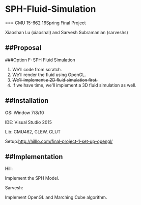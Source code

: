 # SPH-Fluid-Simulation
===
CMU 15-662 16Spring Final Project

Xiaoshan Lu (xiaoshal) and Sarvesh Subramanian (sarveshs)

##Proposal
---
###Option F: SPH Fluid Simulation
1. We'll code from scratch.
2. We'll render the fluid using OpenGL.
3. ~~We'll implement a 2D fluid simulation first.~~
4. If we have time, we'll implement a 3D fluid simulation as well.

##Installation
---
OS:   Window 7/8/10

IDE:  Visual Studio 2015

Lib:  CMU462, GLEW, GLUT

Setup:http://hilllo.com/final-project-1-set-up-opengl/

##Implementation
---
Hill:

Implement the SPH Model.

Sarvesh:

Implement OpenGL and Marching Cube algorithm.


